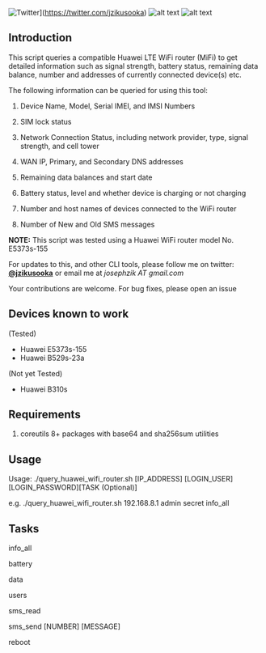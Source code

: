 ![Twitter](https://img.shields.io/twitter/url/https/twitter.com/fold_left.svg?style=social&label=Follow%20%40jzikusooka)](https://twitter.com/jzikusooka)
![alt text](screenshots/query_huawei_mifi.png "Query Huawei WiFi Router")
![alt text](screenshots/huawei_5373s.jpg "Query Huawei WiFi Router")

Introduction
------------

This script queries a compatible Huawei LTE WiFi router (MiFi) to get detailed
information such as signal strength, battery status, remaining data balance,
number and addresses of currently connected device(s) etc.

The following information can be queried for using this tool:

1. Device Name, Model, Serial IMEI, and IMSI Numbers

2. SIM lock status

3. Network Connection Status, including network provider, type, signal strength,
   and cell tower

4. WAN IP, Primary, and Secondary DNS addresses

5. Remaining data balances and start date

6. Battery status, level and whether device is charging or not charging 

7. Number and host names of devices connected to the WiFi router

8. Number of New and Old SMS messages


**NOTE:** This script was tested using a Huawei WiFi router model No. E5373s-155

For updates to this, and other CLI tools, please follow me on twitter: **[@jzikusooka](@jzikusooka)** or email me at *josephzik AT gmail.com*

Your contributions are welcome.  For bug fixes, please open an issue


Devices known to work
---------------------
(Tested)
- Huawei E5373s-155
- Huawei B529s-23a

(Not yet Tested)
- Huawei B310s

Requirements
------------
1. coreutils 8+ packages with base64 and sha256sum utilities


Usage
------
Usage: ./query_huawei_wifi_router.sh [IP_ADDRESS] [LOGIN_USER] [LOGIN_PASSWORD][TASK (Optional)]

  e.g. ./query_huawei_wifi_router.sh 192.168.8.1 admin secret info_all

Tasks
-----
info_all

battery

data

users

sms_read

sms_send [NUMBER] [MESSAGE]

reboot
